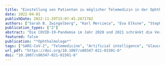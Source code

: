 ```yaml
---
title: "Einstellung von Patienten zu möglicher Telemedizin in der Ophthalmologie"
date: 2022-04-01
publishDate: 2022-11-29T15:07:45.267178Z
authors: ["Sarah B. Zwingelberg", "Karl Mercieca", "Eva Elksne", "Stephanie Scheffler", "Verena Prokosch"]
publication_types: ["2"]
abstract: "Die COVID-19-Pandemie im Jahr 2020 und 2021 schränkt die Versorgung augenärztlicher Patienten vielfach ein. Teleophthalmologische Leistungen wie Videokonsultation oder medizinische Telefonberatungen könnten den Mangel an notwendigen Kontrollen bei chronischen Erkrankungen, zumindest teilweise, kompensieren. Teleophthalmologische Angebote sind jedoch in Deutschland aktuell noch deutlich unterrepräsentiert."
featured: false
publication: "*Ophthalmologe*"
tags: ["SARS-CoV-2", "Telemedicine", "Artificial intelligence", "Glaucoma", "Glaukom", "Ophthalmologie", "Ophthalmology", "SARS-CoV‑2", "Telemedizin"]
url_pdf: "https://doi.org/10.1007/s00347-021-01501-6"
doi: "10.1007/s00347-021-01501-6"
---
```


